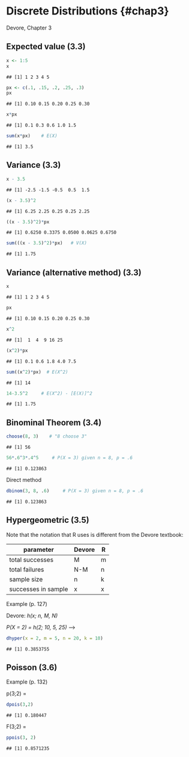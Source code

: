 # Discrete Distributions {#chap3}

Devore, Chapter 3

## Expected value (3.3)


```r
x <- 1:5
x
```

```
## [1] 1 2 3 4 5
```

```r
px <- c(.1, .15, .2, .25, .3)
px
```

```
## [1] 0.10 0.15 0.20 0.25 0.30
```

```r
x*px
```

```
## [1] 0.1 0.3 0.6 1.0 1.5
```

```r
sum(x*px)    # E(X)
```

```
## [1] 3.5
```

## Variance (3.3)


```r
x - 3.5
```

```
## [1] -2.5 -1.5 -0.5  0.5  1.5
```

```r
(x - 3.5)^2
```

```
## [1] 6.25 2.25 0.25 0.25 2.25
```

```r
((x - 3.5)^2)*px
```

```
## [1] 0.6250 0.3375 0.0500 0.0625 0.6750
```

```r
sum(((x - 3.5)^2)*px)   # V(X)
```

```
## [1] 1.75
```

## Variance (alternative method) (3.3)

```r
x
```

```
## [1] 1 2 3 4 5
```

```r
px
```

```
## [1] 0.10 0.15 0.20 0.25 0.30
```

```r
x^2
```

```
## [1]  1  4  9 16 25
```

```r
(x^2)*px
```

```
## [1] 0.1 0.6 1.8 4.0 7.5
```

```r
sum((x^2)*px)  # E(X^2)
```

```
## [1] 14
```

```r
14-3.5^2     # E(X^2) - [E(X)]^2
```

```
## [1] 1.75
```

## Binominal Theorem (3.4)

```r
choose(8, 3)    # "8 choose 3"
```

```
## [1] 56
```

```r
56*.6^3*.4^5     # P(X = 3) given n = 8, p = .6
```

```
## [1] 0.123863
```

Direct method

```r
dbinom(3, 8, .6)     # P(X = 3) given n = 8, p = .6
```

```
## [1] 0.123863
```

## Hypergeometric (3.5)

Note that the notation that R uses is different from the Devore textbook:

|parameter|Devore|R|
|---------|------|-|
|total successes|M|m|
|total failures|N-M|n|
|sample size|n|k|
|successes in sample|x|x|

Example (p. 127)

Devore: *h(x; n, M, N)*

*P(X = 2) = h(2; 10, 5, 25)* -->


```r
dhyper(x = 2, m = 5, n = 20, k = 10)
```

```
## [1] 0.3853755
```

## Poisson (3.6)

Example (p. 132)

p(3;2) =


```r
dpois(3,2)
```

```
## [1] 0.180447
```

F(3;2) =


```r
ppois(3, 2)
```

```
## [1] 0.8571235
```

